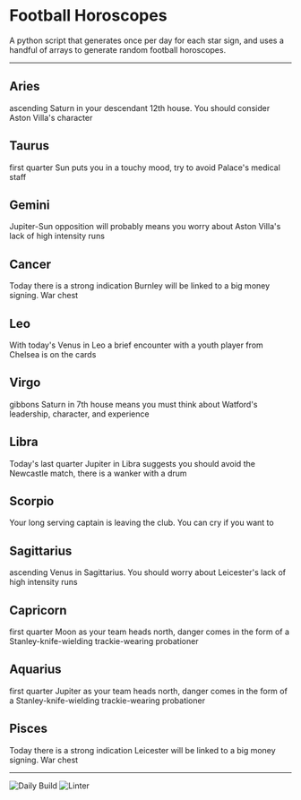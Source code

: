 # Football Horoscopes

A python script that generates once per day for each star sign, and uses a handful of arrays to generate random football horoscopes.

---

<!-- horoscopes_item starts -->
<h2>Aries</h2><p>ascending Saturn in your descendant 12th house. You should consider Aston Villa's character</p><h2>Taurus</h2><p>first quarter Sun puts you in a touchy mood, try to avoid Palace's medical staff</p><h2>Gemini</h2><p>Jupiter-Sun opposition will probably means you worry about Aston Villa's lack of high intensity runs</p><h2>Cancer</h2><p>Today there is a strong indication Burnley will be linked to a big money signing. War chest</p><h2>Leo</h2><p>With today's Venus in Leo a brief encounter with a youth player from Chelsea is on the cards</p><h2>Virgo</h2><p>gibbons Saturn in 7th house means you must think about Watford's leadership, character, and experience</p><h2>Libra</h2><p>Today's last quarter Jupiter in Libra suggests you should avoid the Newcastle match, there is a wanker with a drum</p><h2>Scorpio</h2><p>Your long serving captain is leaving the club. You can cry if you want to</p><h2>Sagittarius</h2><p>ascending Venus in Sagittarius. You should worry about Leicester's lack of high intensity runs</p><h2>Capricorn</h2><p>first quarter Moon as your team heads north, danger comes in the form of a Stanley-knife-wielding trackie-wearing probationer</p><h2>Aquarius</h2><p>first quarter Jupiter as your team heads north, danger comes in the form of a Stanley-knife-wielding trackie-wearing probationer</p><h2>Pisces</h2><p>Today there is a strong indication Leicester will be linked to a big money signing. War chest</p>
<!-- horoscopes_item ends -->

---

![Daily Build](https://github.com/MatBenfield/horofootball.thechels.uk/workflows/Daily%20Build/badge.svg) ![Linter](https://github.com/MatBenfield/horofootball.thechels.uk/workflows/Linter/badge.svg)
